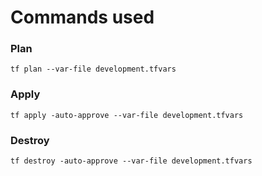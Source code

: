 # Commands used


### Plan
```
tf plan --var-file development.tfvars
```

### Apply
```
tf apply -auto-approve --var-file development.tfvars
```

### Destroy
```
tf destroy -auto-approve --var-file development.tfvars
```